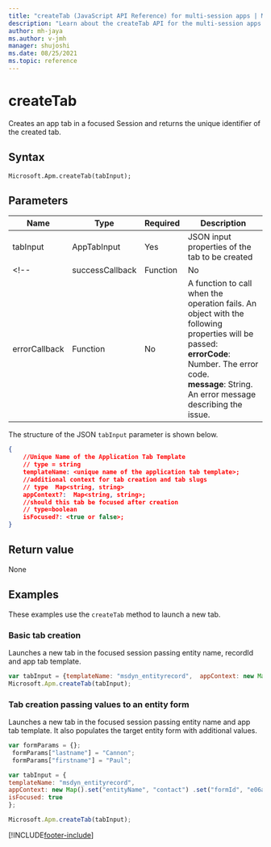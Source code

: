 ```yaml
---
title: "createTab (JavaScript API Reference) for multi-session apps | MicrosoftDocs"
description: "Learn about the createTab API for the multi-session apps such as Omnichannel for Customer Service and Customer Service workspace."
author: mh-jaya
ms.author: v-jmh
manager: shujoshi
ms.date: 08/25/2021
ms.topic: reference
---
```


# createTab

Creates an app tab in a focused Session and returns the unique identifier of the created tab.

## Syntax

<!--`Microsoft.Apm.createTab(tabInput).then(successCallback, errorCallback);` -->
`Microsoft.Apm.createTab(tabInput);`

## Parameters

| **Name**         | **Type**      | **Required** | **Description**   |
|------------------|----------     |--------------|-------------------|
| tabInput         | AppTabInput   | Yes          | JSON input properties of the tab to be created       |
<!--| successCallback  | Function | No           | A function to call when the tab is created. Unique identifier(TabId) of the created tab is returned in the response. |
| errorCallback    | Function | No           | A function to call when the operation fails. An object with the following properties will be passed:<br />**errorCode**: Number. The error code.<br />**message**: String. An error message describing the issue.|-->

The structure of the JSON `tabInput` parameter is shown below.

```json
{
    //Unique Name of the Application Tab Template
    // type = string
    templateName: <unique name of the application tab template>;
    //additional context for tab creation and tab slugs
    // type  Map<string, string>
    appContext?:  Map<string, string>;
    //should this tab be focused after creation
    // type=boolean
    isFocused?: <true or false>;
}
```

## Return value

None

## Examples

These examples use the `createTab` method to launch a new tab.

### Basic tab creation

Launches a new tab in the focused session passing entity name, recordId and app tab template.

```JavaScript
var tabInput = {templateName: "msdyn_entityrecord",  appContext: new Map().set("entityName", "account").set("entityId", "09e68a6e-b7ef-eb11-bacb-000d3a373d11"),  isFocused: true};
Microsoft.Apm.createTab(tabInput);
```

### Tab creation passing values to an entity form

Launches a new tab in the focused session passing entity name and app tab template. It also populates the target entity form with additional values.

```JavaScript
var formParams = {};
 formParams["lastname"] = "Cannon";
 formParams["firstname"] = "Paul";

var tabInput = { 
templateName: "msdyn_entityrecord", 
appContext: new Map().set("entityName", "contact") .set("formId", "e06af4d1-2812-45c7-a9c2-9fb73fee7bec") .set("data", JSON.stringify(formParams)), 
isFocused: true 
};

Microsoft.Apm.createTab(tabInput);
```

[!INCLUDE[footer-include](../../../includes/footer-banner.md)]
